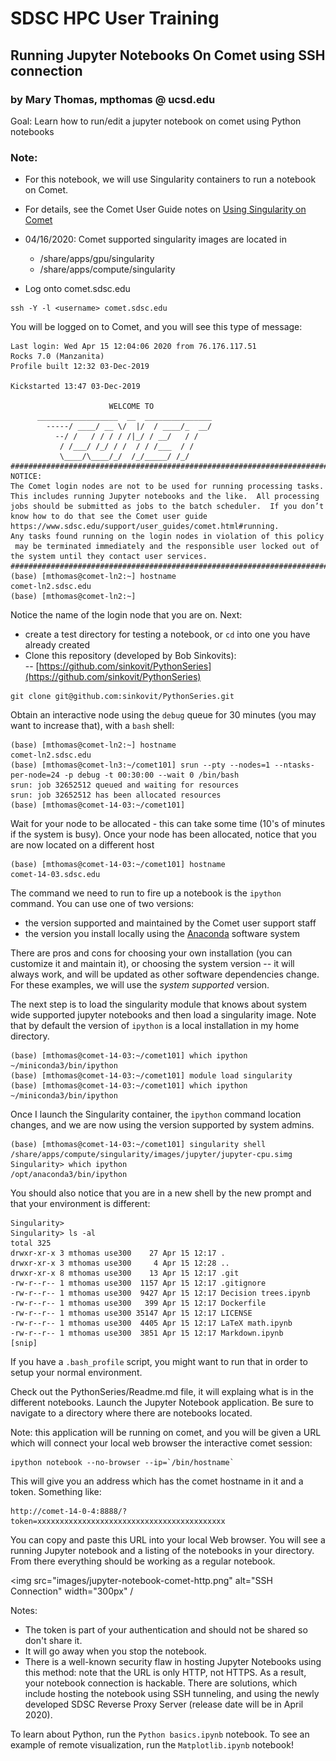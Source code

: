 # SDSC HPC User Training
 
## Running Jupyter Notebooks On Comet using SSH connection
### by Mary Thomas, mpthomas @ ucsd.edu

Goal: Learn how to run/edit a jupyter notebook on comet using Python notebooks 
### Note: 
* For this notebook, we will use Singularity containers to run a notebook on Comet. 
* For details, see the Comet User Guide notes on [Using Singularity on Comet](https://www.sdsc.edu/support/user_guides/comet.html#singularity)
* 04/16/2020: Comet supported singularity images are located in 
   * /share/apps/gpu/singularity 
   * /share/apps/compute/singularity 

* Log onto comet.sdsc.edu  
```
ssh -Y -l <username> comet.sdsc.edu
```
You will be logged on to Comet, and you will see this type of message:
```
Last login: Wed Apr 15 12:04:06 2020 from 76.176.117.51
Rocks 7.0 (Manzanita)
Profile built 12:32 03-Dec-2019

Kickstarted 13:47 03-Dec-2019
                                                                       
                      WELCOME TO 
      __________________  __  _______________
        -----/ ____/ __ \/  |/  / ____/_  __/
          --/ /   / / / / /|_/ / __/   / /
           / /___/ /_/ / /  / / /___  / /
           \____/\____/_/  /_/_____/ /_/
###############################################################################
NOTICE:
The Comet login nodes are not to be used for running processing tasks.
This includes running Jupyter notebooks and the like.  All processing
jobs should be submitted as jobs to the batch scheduler.  If you don’t
know how to do that see the Comet user guide
https://www.sdsc.edu/support/user_guides/comet.html#running.
Any tasks found running on the login nodes in violation of this policy
 may be terminated immediately and the responsible user locked out of
the system until they contact user services.
###############################################################################
(base) [mthomas@comet-ln2:~] hostname
comet-ln2.sdsc.edu
(base) [mthomas@comet-ln2:~] 
```
Notice the name of the login node that you are on.  Next: 
* create a test directory for testing a notebook, or ```cd``` into one you have already created
* Clone this repository (developed by Bob Sinkovits):   
    -- [https://github.com/sinkovit/PythonSeries](https://github.com/sinkovit/PythonSeries)
```
git clone git@github.com:sinkovit/PythonSeries.git
```

Obtain an interactive node using the `debug` queue for 30 minutes (you may want to increase that), with a `bash` shell:
```
(base) [mthomas@comet-ln2:~] hostname
comet-ln2.sdsc.edu
(base) [mthomas@comet-ln3:~/comet101] srun --pty --nodes=1 --ntasks-per-node=24 -p debug -t 00:30:00 --wait 0 /bin/bash
srun: job 32652512 queued and waiting for resources
srun: job 32652512 has been allocated resources
(base) [mthomas@comet-14-03:~/comet101] 
```
Wait for your node to be allocated - this can take some time (10's of minutes if the system is busy).
Once your node has been allocated, notice that you are now located on a different host
```
(base) [mthomas@comet-14-03:~/comet101] hostname
comet-14-03.sdsc.edu
```
The command we need to run to fire up a notebook is the `ipython` command. You can use one of two versions:
* the version supported and maintained by the Comet user support staff
* the version you install locally using the [Anaconda](https://www.anaconda.com/) software system

There are pros and cons for choosing your own installation (you can customize it and maintain it), or choosing the system version -- it will always work, and will be updated as other software dependencies change. For these examples, we will use the _system supported_ version.

The next step is to load the singularity module that knows about system wide supported jupyter notebooks and then load a singularity image. Note that by default the version of `ipython` is a local installation in my home directory.
```
(base) [mthomas@comet-14-03:~/comet101] which ipython
~/miniconda3/bin/ipython
(base) [mthomas@comet-14-03:~/comet101] module load singularity
(base) [mthomas@comet-14-03:~/comet101] which ipython
~/miniconda3/bin/ipython
```
Once I launch the Singularity container, the `ipython` command location changes, and we are now using the version supported by system admins.
```
(base) [mthomas@comet-14-03:~/comet101] singularity shell /share/apps/compute/singularity/images/jupyter/jupyter-cpu.simg
Singularity> which ipython
/opt/anaconda3/bin/ipython
```

You should also notice that you are in a new shell by the new prompt and that your environment is different:
```
Singularity> 
Singularity> ls -al
total 325
drwxr-xr-x 3 mthomas use300    27 Apr 15 12:17 .
drwxr-xr-x 3 mthomas use300     4 Apr 15 12:28 ..
drwxr-xr-x 8 mthomas use300    13 Apr 15 12:17 .git
-rw-r--r-- 1 mthomas use300  1157 Apr 15 12:17 .gitignore
-rw-r--r-- 1 mthomas use300  9427 Apr 15 12:17 Decision trees.ipynb
-rw-r--r-- 1 mthomas use300   399 Apr 15 12:17 Dockerfile
-rw-r--r-- 1 mthomas use300 35147 Apr 15 12:17 LICENSE
-rw-r--r-- 1 mthomas use300  4405 Apr 15 12:17 LaTeX math.ipynb
-rw-r--r-- 1 mthomas use300  3851 Apr 15 12:17 Markdown.ipynb
[snip]
```
If you have a `.bash_profile` script, you might want to run that in order to setup your normal environment.

Check out the PythonSeries/Readme.md file, it will explaing what is in the different notebooks.
Launch the Jupyter Notebook application. Be sure to navigate to a directory where there are notebooks located. 

Note: this application will be running on comet, and you will be given a URL which will connect your local web browser the interactive comet session:
```
ipython notebook --no-browser --ip=`/bin/hostname`
```
This will give you an address which has the comet hostname in it and a token. Something
like:
```
http://comet-14-0-4:8888/?token=xxxxxxxxxxxxxxxxxxxxxxxxxxxxxxxxxxxxxxxxxx
```
You can copy and  paste this URL into your local Web browser. You will see a running Jupyter
notebook and a listing of the notebooks in your directory. From there everything should be working as a regular notebook.

<img src="images/jupyter-notebook-comet-http.png" alt="SSH Connection" width="300px" /

Notes: 
* The token is part of your authentication and should not be shared so don't share it.
* It will go away when you stop the notebook. 
* There is a well-known security flaw in hosting Jupyter Notebooks using this method: note that the URL is only HTTP, not HTTPS. As a result, your notebook connection is hackable. There are solutions, which include hosting the notebook using SSH tunneling, and using the newly developed SDSC Reverse Proxy Server (release date will be in April 2020).

To learn about Python, run the ```Python basics.ipynb```   notebook.
To see an example of remote visualization, run the  ```Matplotlib.ipynb```  notebook!


